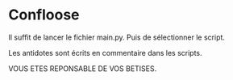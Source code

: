 # Confloose
Il suffit de lancer le fichier main.py.
Puis de sélectionner le script.

Les antidotes sont écrits en commentaire dans les scripts.

VOUS ETES REPONSABLE DE VOS BETISES.
